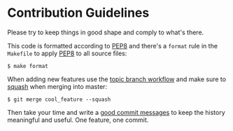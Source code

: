 # Contribution Guidelines

Please try to keep things in good shape and comply to what's there.

This code is formatted according to [PEP8][pep8] and there's a `format` rule
in the `Makefile` to apply [PEP8][pep8] to all source files:

	$ make format

When adding new features use the [topic branch workflow][topic_branch] and
make sure to [squash][squash] when merging into master:

	$ git merge cool_feature --squash

Then take your time and write a [good commit messages][commit_messages]
to keep the history meaningful and useful. One feature, one commit.

[pep8]: https://www.python.org/dev/peps/pep-0008/
[topic_branch]: https://git-scm.com/book/en/v2/Git-Branching-Branching-Workflows#_topic_branch
[squash]: https://git-scm.com/docs/git-stash
[commit_messages]: https://juffalow.com/other/write-good-git-commit-message
